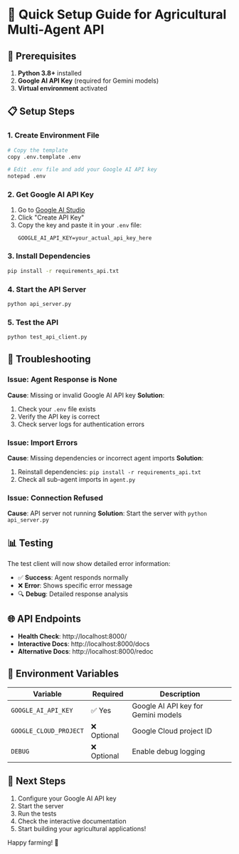 # 🚀 Quick Setup Guide for Agricultural Multi-Agent API

## 🔧 Prerequisites

1. **Python 3.8+** installed
2. **Google AI API Key** (required for Gemini models)
3. **Virtual environment** activated

## 📋 Setup Steps

### 1. Create Environment File
```bash
# Copy the template
copy .env.template .env

# Edit .env file and add your Google AI API key
notepad .env
```

### 2. Get Google AI API Key
1. Go to [Google AI Studio](https://makersuite.google.com/app/apikey)
2. Click "Create API Key"
3. Copy the key and paste it in your `.env` file:
   ```
   GOOGLE_AI_API_KEY=your_actual_api_key_here
   ```

### 3. Install Dependencies
```bash
pip install -r requirements_api.txt
```

### 4. Start the API Server
```bash
python api_server.py
```

### 5. Test the API
```bash
python test_api_client.py
```

## 🐛 Troubleshooting

### Issue: Agent Response is None
**Cause**: Missing or invalid Google AI API key
**Solution**: 
1. Check your `.env` file exists
2. Verify the API key is correct
3. Check server logs for authentication errors

### Issue: Import Errors
**Cause**: Missing dependencies or incorrect agent imports
**Solution**:
1. Reinstall dependencies: `pip install -r requirements_api.txt`
2. Check all sub-agent imports in `agent.py`

### Issue: Connection Refused
**Cause**: API server not running
**Solution**: Start the server with `python api_server.py`

## 📊 Testing

The test client will now show detailed error information:
- ✅ **Success**: Agent responds normally
- ❌ **Error**: Shows specific error message
- 🔍 **Debug**: Detailed response analysis

## 🌐 API Endpoints

- **Health Check**: http://localhost:8000/
- **Interactive Docs**: http://localhost:8000/docs
- **Alternative Docs**: http://localhost:8000/redoc

## 🔑 Environment Variables

| Variable | Required | Description |
|----------|----------|-------------|
| `GOOGLE_AI_API_KEY` | ✅ Yes | Google AI API key for Gemini models |
| `GOOGLE_CLOUD_PROJECT` | ❌ Optional | Google Cloud project ID |
| `DEBUG` | ❌ Optional | Enable debug logging |

## 📝 Next Steps

1. Configure your Google AI API key
2. Start the server
3. Run the tests
4. Check the interactive documentation
5. Start building your agricultural applications!

Happy farming! 🌾
